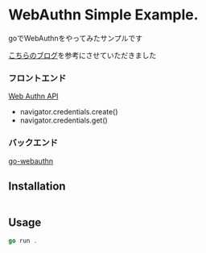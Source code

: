 # WebAuthn Simple Example. 

goでWebAuthnをやってみたサンプルです

[こちらのブログ](https://www.herbie.dev/blog/webauthn-basic-web-client-server/)を参考にさせていただきました

### フロントエンド
[Web Authn API](https://developer.mozilla.org/ja/docs/Web/API/Web_Authentication_API)
- navigator.credentials.create()
- navigator.credentials.get()

### バックエンド
[go-webauthn](https://github.com/go-webauthn/webauthn)


## Installation

```bash
```

## Usage

```go
go run .
```
